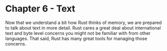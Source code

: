 # Chapter 6 - Text

Now that we understand a bit how Rust thinks of memory, we are prepared to
talk about text in more detail. Rust cares a great deal about international
text and byte level concerns you might not be familiar with from other
languages. That said, Rust has many great tools for managing those
concerns.

